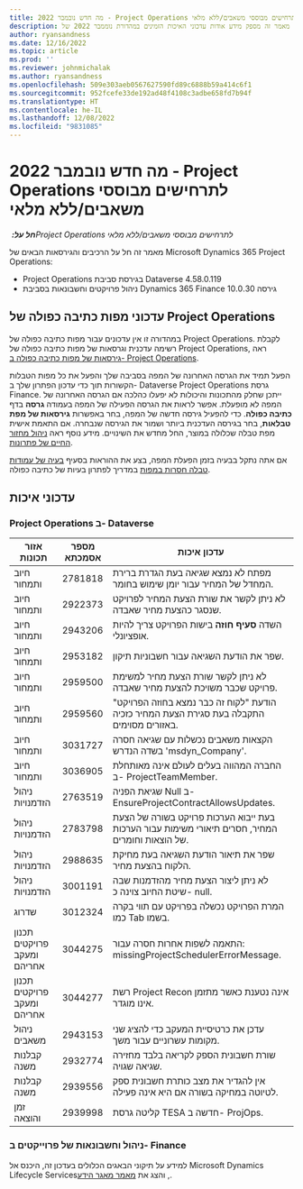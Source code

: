```yaml
---
title: מה חדש נובמבר 2022 - Project Operations לתרחישים מבוססי משאבים/ללא מלאי
description: מאמר זה מספק מידע אודות עדכוני האיכות הזמינים במהדורת נוממבר 2022 של Microsoft Dynamics 365 Project Operations עבור תרחישים מבוססי-משאב/לא במלאי.
author: ryansandness
ms.date: 12/16/2022
ms.topic: article
ms.prod: ''
ms.reviewer: johnmichalak
ms.author: ryansandness
ms.openlocfilehash: 509e303aeb0567627590fd89c6888b59a414c6f1
ms.sourcegitcommit: 952fcefe33de192ad48f4108c3adbe658fd7b94f
ms.translationtype: HT
ms.contentlocale: he-IL
ms.lasthandoff: 12/08/2022
ms.locfileid: "9831085"
---
```

# <a name="whats-new-november-2022---project-operations-for-resourcenon-stocked-based-scenarios"></a>מה חדש נובמבר 2022 - Project Operations לתרחישים מבוססי משאבים/ללא מלאי

_**חל על:** ‏Project Operations לתרחישים מבוססי משאבים/ללא מלאי_

מאמר זה חל על הרכיבים והגירסאות הבאים של Microsoft Dynamics 365 Project Operations:

- Project Operations בגירסת סביבת Dataverse 4.58.0.119
- ניהול פרויקטים וחשבונאות בסביבת Dynamics 365 Finance גירסה 10.0.30

## <a name="project-operations-dual-write-maps-updates"></a>עדכוני מפות כתיבה כפולה של Project Operations

במהדורה זו אין עדכונים עבור מפות כתיבה כפולה של Project Operations. לקבלת רשימה עדכנית וגרסאות של מפות כתיבה כפולה של Project Operations, ראה [גירסאות של מפות כתיבה כפולה ב- Project Operations](../environment/resource-dual-write-maps.md).

הפעל תמיד את הגרסה האחרונה של המפה בסביבה שלך והפעל את כל מפות הטבלות הקשורות תוך כדי עדכון הפתרון שלך ב- Dataverse Project Operations גרסת Finance. ייתכן שחלק מהתכונות והיכולות לא יפעלו כהלכה אם הגרסה האחרונה של המפה לא מופעלת. אפשר לראות את הגרסה הפעילה של המפה בעמודה **גרסה** בדף **כתיבה כפולה**. כדי להפעיל גירסה חדשה של המפה, בחר באפשרות **גירסאות של מפת טבלאות**, בחר בגירסה העדכנית ביותר ושמור את הגירסה שנבחרה. אם התאמת אישית מפת טבלה שכלולה במוצר, החל מחדש את השינויים. מידע נוסף ראה [ניהול מחזור החיים של פתרונות](/dynamics365/fin-ops-core/dev-itpro/data-entities/dual-write/app-lifecycle-management).

אם אתה נתקל בבעיה בזמן הפעלת המפה, בצע את ההוראות בסעיף [בעיה של עמודות טבלה חסרות במפות](/dynamics365/fin-ops-core/dev-itpro/data-entities/dual-write/dual-write-troubleshooting-finops-upgrades#missing-table-columns-issue-on-maps) במדריך לפתרון בעיות של כתיבה כפולה.

## <a name="quality-updates"></a>עדכוני איכות

### <a name="project-operations-on-dataverse"></a>Project Operations ב- Dataverse

| אזור תכונות | מספר אסמכתא | עדכון איכות |
| --- | --- | --- |
| חיוב ותמחור | 2781818 | מפתח לא נמצא שגיאה בעת הגדרת ברירת המחדל של המחיר עבור יומן שימוש בחומר. |
| חיוב ותמחור | 2922373 | לא ניתן לקשר את שורת הצעת המחיר לפרויקט שנסגר כהצעת מחיר שאבדה. |
| חיוב ותמחור | 2943206 | השדה **סעיף חוזה**  בישות הפרויקט צריך להיות אופציונלי. |
| חיוב ותמחור | 2953182 | שפר את הודעת השגיאה עבור חשבוניות תיקון.|
| חיוב ותמחור | 2959500 | לא ניתן לקשר שורת הצעת מחיר למשימת פרויקט שכבר משויכת להצעת מחיר שאבדה.|
| חיוב ותמחור | 2959560 | הודעת "לקוח זה כבר נמצא בחוזה הפרויקט" התקבלה בעת סגירת הצעת המחיר כזכיה באזורים מסוימים. |
| חיוב ותמחור | 3031727 | הקצאות משאבים נכשלות עם שגיאה חסרה בשדה הנדרש 'msdyn_Company'. |
| חיוב ותמחור | 3036905 | החברה המהווה בעלים לעולם אינה מאותחלת ב- ProjectTeamMember. |
| ניהול הזדמנויות | 2763519 | שגיאת הפניה Null ב-EnsureProjectContractAllowsUpdates. |
| ניהול הזדמנויות | 2783798 | בעת ייבוא הערכות פרויקט בשורה של הצעת המחיר, חסרים תיאורי משימות עבור הערכות של הוצאות וחומרים.|
| ניהול הזדמנויות | 2988635 | שפר את תיאור הודעת השגיאה בעת מחיקת הלקוח בהצעת מחיר. |
| ניהול הזדמנויות | 3001191 | לא ניתן ליצור הצעת מחיר מהזדמנות שבה שיטת החיוב צוינה כ- null. |
| שדרוג | 3012324 | המרת הפרויקט נכשלה בפרויקט עם תווי בקרה כמו Tab בשמו. || ‏‫תכנון פרויקטים ומעקב אחריהם | 2790384 | הזמן הקצוב של OperationSet שבהמתנה קצר מדי. |
| ‏‫תכנון פרויקטים ומעקב אחריהם | 3044275 | התאמה לשפות אחרות חסרה עבור: missingProjectSchedulerErrorMessage. |
| ‏‫תכנון פרויקטים ומעקב אחריהם | 3044277 | רשת Project Recon אינה נטענת כאשר מתזמן אינו מוגדר.|
| ניהול משאבים | 2943153 | עדכן את כרטיסיית המעקב כדי להציג שני מקומות עשרוניים עבור משך.|
| קבלנות משנה | 2932774 | שורת חשבונית הספק לקריאה בלבד מחזירה שגיאה שגויה. |
| קבלנות משנה | 2939556 | אין להגדיר את מצב כותרת חשבונית ספק לטיוטה במחיקה בשורה אם היא אינה פעילה. |
| זמן והוצאה | 2939998 | קליטה גרסת TESA חדשה ב- ProjOps. |


### <a name="project-management-and-accounting-in-finance"></a>ניהול וחשבונאות של פרוייקטים ב- Finance

למידע על תיקוני הבאגים הכלולים בעדכון זה, היכנס אל Microsoft Dynamics Lifecycle Services‏, והצג את [מאמר מאגר הידע](https://fix.lcs.dynamics.com/Issue/Details?bugId=745468).
